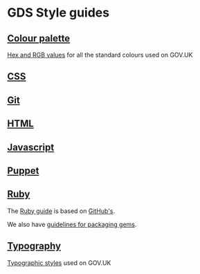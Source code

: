 GDS Style guides
================

## [Colour palette][colours]

[Hex and RGB values][colours] for all the standard colours used on GOV.UK

## [CSS][css]

## [Git][git]

## [HTML][html]

## [Javascript][js]

## [Puppet][pp]

## [Ruby][rb]

The [Ruby guide][rb] is based on
[GitHub's](https://github.com/styleguide/ruby).

We also have [guidelines for packaging gems][gem].

## [Typography][type]

[Typographic styles][type] used on GOV.UK

[colours]: http://alphagov.github.com/design/gov.uk.colours
[css]: /alphagov/styleguides/blob/master/css.md
[gem]: /alphagov/wiki/wiki/Gem-guidelines
[git]: /alphagov/styleguides/blob/master/git.md
[html]: /alphagov/styleguides/blob/master/html.md
[js]: /alphagov/styleguides/blob/master/js.md
[pp]: /alphagov/styleguides/blob/master/puppet.md
[rb]: /alphagov/styleguides/blob/master/ruby.md
[type]: /http://alphagov.github.com/design/gov.uk.typography
